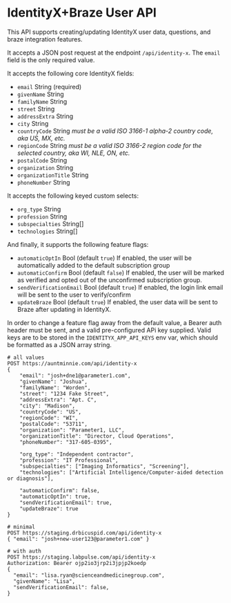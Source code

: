 IdentityX+Braze User API
===

This API supports creating/updating IdentityX user data, questions, and braze integration features.

It accepts a JSON post request at the endpoint `/api/identity-x`. The `email` field is the only required value.

It accepts the following core IdentityX fields:
- `email` String (required)
- `givenName` String
- `familyName` String
- `street` String
- `addressExtra` String
- `city` String
- `countryCode` String _must be a valid ISO 3166-1 alpha-2 country code, aka US, MX, etc._
- `regionCode` String _must be a valid ISO 3166-2 region code for the selected country, aka WI, NLE, ON, etc._
- `postalCode` String
- `organization` String
- `organizationTitle` String
- `phoneNumber` String

It accepts the following keyed custom selects:
- `org_type` String
- `profession` String
- `subspecialties` String[]
- `technologies` String[]

And finally, it supports the following feature flags:
- `automaticOptIn` Bool (default `true`) If enabled, the user will be automatically added to the default subscription group
- `automaticConfirm` Bool (default `false`) If enabled, the user will be marked as verified and opted out of the unconfirmed subscription group.
- `sendVerificationEmail` Bool (default `true`) If enabled, the login link email will be sent to the user to verify/confirm
- `updateBraze` Bool (default `true`) If enabled, the user data will be sent to Braze after updating in IdentityX.

In order to change a feature flag away from the default value, a Bearer auth header must be sent, and a valid pre-configured APi key supplied. Valid keys are to be stored in the `IDENTITYX_APP_API_KEYS` env var, which should be formatted as a JSON array string.


```
# all values
POST https://auntminnie.com/api/identity-x
{
	"email": "josh+dne1@parameter1.com",
	"givenName": "Joshua",
	"familyName": "Worden",
	"street": "1234 Fake Street",
	"addressExtra": "Apt. C",
	"city": "Madison",
	"countryCode": "US",
	"regionCode": "WI",
	"postalCode": "53711",
	"organization": "Parameter1, LLC",
	"organizationTitle": "Director, Cloud Operations",
	"phoneNumber": "317-605-0395",

	"org_type": "Independent contractor",
	"profession": "IT Professional",
	"subspecialties": ["Imaging Informatics", "Screening"],
	"technologies": ["Artificial Intelligence/Computer-aided detection or diagnosis"],

	"automaticConfirm": false,
	"automaticOptIn": true,
	"sendVerificationEmail": true,
	"updateBraze": true
}
```

```
# minimal
POST https://staging.drbicuspid.com/api/identity-x
{ "email": "josh+new-user123@parameter1.com" }
```

```
# with auth
POST https://staging.labpulse.com/api/identity-x
Authorization: Bearer ojp2io3jrp2i3jpjp2koedp
{
  "email": "lisa.ryan@scienceandmedicinegroup.com",
  "givenName": "Lisa",
  "sendVerificationEmail": false,
}
```
